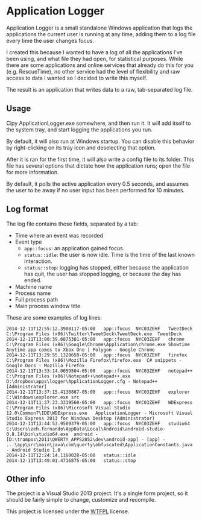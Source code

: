 Application Logger
==================

Application Logger is a small standalone Windows application that logs the applications the current user is running at any time, adding them to a log file every time the user changes focus.

I created this because I wanted to have a log of all the applications I've been using, and what file they had open, for statistical purposes. While there are some applications and online services that already do this for you (e.g. RescueTime), no other service had the level of flexibility and raw access to data I wanted so I decided to write this myself.

The result is an application that writes data to a raw, tab-separated log file.

Usage
-----

Cipy ApplicationLogger.exe somewhere, and then run it. It will add itself to the system tray, and start logging the applications you run.

By default, it will also run at Windows startup. You can disable this behavior by right-clicking on its tray icon and deselecting that option.

After it is ran for the first time, it will also write a config file to its folder. This file has several options that dictate how the application runs; open the file for more information.

By default, it polls the active application every 0.5 seconds, and assumes the user to be away if no user input has been performed for 10 minutes.


Log format
----------

The log file contains these fields, separated by a tab:

 * Time where an event was recorded
 * Event type
   * `app::focus`: an application gained focus.
   * `status::idle`: the user is now idle. Time is the time of the last known interaction.
   * `status::stop`: logging has stopped, either because the application has quit, the user has stopped logging, or because the day has ended.
 * Machine name
 * Process name
 * Full process path
 * Main process window title

These are some examples of log lines:

	2014-12-11T12:55:12.3908117-05:00	app::focus	NYC03ZEHF	TweetDeck	C:\Program Files (x86)\Twitter\TweetDeck\TweetDeck.exe	TweetDeck
	2014-12-11T13:00:39.6875381-05:00	app::focus	NYC03ZEHF	chrome	C:\Program Files (x86)\Google\Chrome\Application\chrome.exe	Showtime Anytime app comes to Xbox One | Polygon - Google Chrome
	2014-12-11T13:29:55.1320650-05:00	app::focus	NYC03ZEHF	firefox	C:\Program Files (x86)\Mozilla Firefox\firefox.exe	C# snippets - Google Docs - Mozilla Firefox
	2014-12-11T13:33:14.0059504-05:00	app::focus	NYC03ZEHF	notepad++	C:\Program Files (x86)\Notepad++\notepad++.exe	D:\dropbox\apps\logger\ApplicationLogger.cfg - Notepad++ [Administrator]
	2014-12-11T13:37:15.4130887-05:00	app::focus	NYC03ZEHF	explorer	C:\Windows\explorer.exe	src
	2014-12-11T11:37:23.3319560-05:00	app::focus	NYC03ZEHF	WDExpress	C:\Program Files (x86)\Microsoft Visual Studio 12.0\Common7\IDE\WDExpress.exe	ApplicationLogger - Microsoft Visual Studio Express 2013 for Windows Desktop (Administrator)
	2014-12-11T13:44:53.9509379-05:00	app::focus	NYC03ZEHF	studio64	C:\Users\zeh.fernando\AppData\Local\Android\android-studio-0.8.14\bin\studio64.exe	android - [D:\trampos\2011\QWERTY_APPS2852\dev\android-app] - [app] - ...\app\src\main\java\com\querty\obfuscated\ApplicationConstants.java - Android Studio 1.0
	2014-12-11T12:24:14.1160028-05:00	status::idle			
	2014-12-11T13:49:01.4716875-05:00	status::stop			

Other info
----------

The project is a Visual Studio 2013 project. It's a single form project, so it should be fairly simple to change, customize and recompile.

This project is licensed under the [WTFPL](http://en.wikipedia.org/wiki/WTFPL) license.
